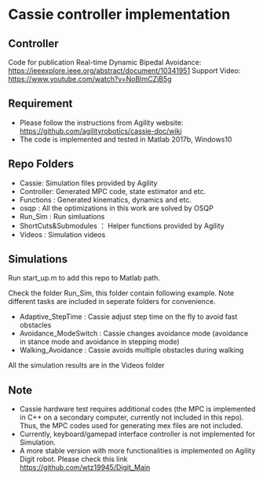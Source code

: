 
# Cassie controller implementation

## Controller
Code for publication Real-time Dynamic Bipedal Avoidance: https://ieeexplore.ieee.org/abstract/document/10341951
Support Video: https://www.youtube.com/watch?v=NoBImCZjB5g

## Requirement
- Please follow the instructions from Agility website: https://github.com/agilityrobotics/cassie-doc/wiki
- The code is implemented and tested in Matlab 2017b, Windows10

## Repo Folders
- Cassie: Simulation files provided by Agility
- Controller: Generated MPC code, state estimator and etc.
- Functions : Generated kinematics, dynamics and etc.
- osqp      : All the optimizations in this work are solved by OSQP
- Run_Sim   : Run simluations
- ShortCuts&Submodules ： Helper functions provided by Agility
- Videos    : Simulation videos

## Simulations
Run start_up.m to add this repo to Matlab path.

Check the folder Run_Sim, this folder contain following example. Note different tasks are included in seperate folders for convenience.
- Adaptive_StepTime    : Cassie adjust step time on the fly to avoid fast obstacles
- Avoidance_ModeSwitch : Cassie changes avoidance mode (avoidance in stance mode and avoidance in stepping mode)
- Walking_Avoidance    : Cassie avoids multiple obstacles during walking

All the simulation results are in the Videos folder

## Note
- Cassie hardware test requires additional codes (the MPC is implemented in C++ on a secondary computer, currently not included in this repo). Thus, the MPC codes
used for generating mex files are not included.
- Currently, keyboard/gamepad interface controller is not implemented for Simulation. 
- A more stable version with more functionalities is implemented on Agility Digit robot. Please check this link https://github.com/wtz19945/Digit_Main